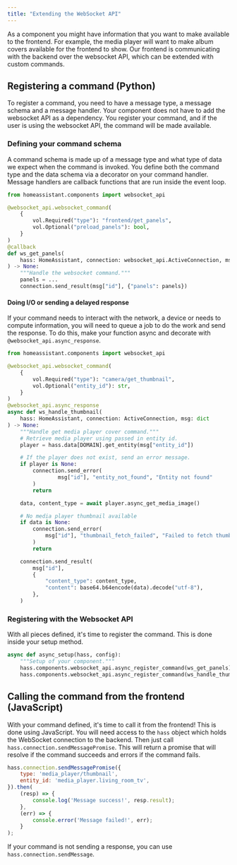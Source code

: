 ```yaml
---
title: "Extending the WebSocket API"
---
```


As a component you might have information that you want to make available to the frontend. For example, the media player will want to make album covers available for the frontend to show. Our frontend is communicating with the backend over the websocket API, which can be extended with custom commands.

## Registering a command (Python)

To register a command, you need to have a message type, a message schema and a message handler. Your component does not have to add the websocket API as a dependency. You register your command, and if the user is using the websocket API, the command will be made available.

### Defining your command schema

A command schema is made up of a message type and what type of data we expect when the command is invoked. You define both the command type and the data schema via a decorator on your command handler. Message handlers are callback functions that are run inside the event loop.

```python
from homeassistant.components import websocket_api

@websocket_api.websocket_command(
    {
        vol.Required("type"): "frontend/get_panels",
        vol.Optional("preload_panels"): bool,
    }
)
@callback
def ws_get_panels(
    hass: HomeAssistant, connection: websocket_api.ActiveConnection, msg: dict
) -> None:
    """Handle the websocket command."""
    panels = ...
    connection.send_result(msg["id"], {"panels": panels})
```

#### Doing I/O or sending a delayed response

If your command needs to interact with the network, a device or needs to compute information, you will need to queue a job to do the work and send the response. To do this, make your function async and decorate with `@websocket_api.async_response`.

```python
from homeassistant.components import websocket_api

@websocket_api.websocket_command(
    {
        vol.Required("type"): "camera/get_thumbnail",
        vol.Optional("entity_id"): str,
    }
)
@websocket_api.async_response
async def ws_handle_thumbnail(
    hass: HomeAssistant, connection: ActiveConnection, msg: dict
) -> None:
    """Handle get media player cover command."""
    # Retrieve media player using passed in entity id.
    player = hass.data[DOMAIN].get_entity(msg["entity_id"])

    # If the player does not exist, send an error message.
    if player is None:
        connection.send_error(
                msg["id"], "entity_not_found", "Entity not found"
        )
        return

    data, content_type = await player.async_get_media_image()

    # No media player thumbnail available
    if data is None:
        connection.send_error(
            msg["id"], "thumbnail_fetch_failed", "Failed to fetch thumbnail"
        )
        return

    connection.send_result(
        msg["id"],
        {
            "content_type": content_type,
            "content": base64.b64encode(data).decode("utf-8"),
        },
    )
```

### Registering with the Websocket API

With all pieces defined, it's time to register the command. This is done inside your setup method.

```python
async def async_setup(hass, config):
    """Setup of your component."""
    hass.components.websocket_api.async_register_command(ws_get_panels)
    hass.components.websocket_api.async_register_command(ws_handle_thumbnail)
```

## Calling the command from the frontend (JavaScript)

With your command defined, it's time to call it from the frontend! This is done using JavaScript. You will need access to the `hass` object which holds the WebSocket connection to the backend. Then just call `hass.connection.sendMessagePromise`. This will return a promise that will resolve if the command succeeds and errors if the command fails.

```js
hass.connection.sendMessagePromise({
    type: 'media_player/thumbnail',
    entity_id: 'media_player.living_room_tv',
}).then(
    (resp) => {
        console.log('Message success!', resp.result);
    },
    (err) => {
        console.error('Message failed!', err);
    }
);
```

If your command is not sending a response, you can use `hass.connection.sendMessage`.

